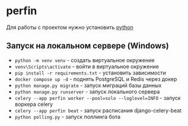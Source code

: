 # perfin

Для работы с проектом нужно установить [python](http://python.org)

## Запуск на локальном сервере (Windows)
- `python -m venv venv` - создать виртуальное окружение
- `venv\Scripts\activate` - войти в виртуальное окружение
- `pip install -r requirements.txt` - установить зависимости
- `docker compose up -d` - поднять PostgreSQL и Redis через докер
- `python manage.py migrate` - запуск миграций базы данных
- `python manage.py runserver` - запуск локального сервера
- `celery --app perfin worker --pool=solo --loglevel=INFO` - запуск воркера celery
- `celery --app perfin beat` - запуск расписания django-celery-beat
- `python polling.py` - запуск поллинга бота
